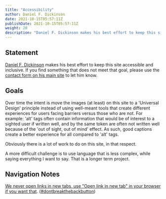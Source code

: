 ```yaml
---
title: "Accessibility"
author: Daniel F. Dickinson
date: 2021-10-15T05:57:11Z
publishDate: 2021-10-15T05:57:11Z
weight: 20
description: "Daniel F. Dickinson makes his best effort to keep this site (hugo-dfd-responsive-images.wildtechgarden.ca) accessible and inclusive"
---
```


## Statement

[Daniel F. Dickinson](https://www.wildtechgarden.ca/about) makes his best effort to keep this site accessible and inclusive. If you find something that does not meet that goal, please use the [contact form on his main site](https://www.wildtechgarden.ca/contact) to let him know.

## Goals

Over time the intent is move the images (at least) on this site to a 'Universal Design' principle instead of using well-meant tools that create different experiences for users facing barriers versus those who are not. For example: 'alt' tags often contain information that would be of interest to a sighted user if written well, and by the same token are often not written well because of the 'out of sight, out of mind' effect. As such, good captions create a better experience for all compared to 'alt' tags.

Obviously there is a lot of work to do on this site, in that respect.

A more difficult challenge is to use language that is less complex, while saying everything I want to say. That is a longer term project.

## Navigation Notes

[We never open links in new tabs, use "Open link in new tab" in your browser if you want that](https://www.wildtechgarden.ca/blog/accessible-design-no-blank/). ([#dontbreakthebackbutton](https://www.linkedin.com/feed/hashtag/?keywords=dontbreakthebackbutton))